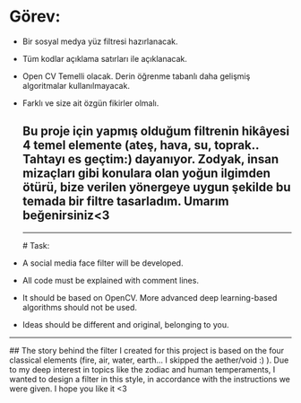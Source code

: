 # Görev:
- Bir sosyal medya yüz filtresi hazırlanacak.
- Tüm kodlar açıklama satırları ile açıklanacak.
- Open CV Temelli olacak. Derin öğrenme tabanlı daha gelişmiş algoritmalar kullanılmayacak.
- Farklı ve size ait özgün fikirler olmalı.

  ## Bu proje için yapmış olduğum filtrenin hikâyesi 4 temel elemente (ateş, hava, su, toprak.. Tahtayı es geçtim:) dayanıyor. Zodyak, insan mizaçları gibi konulara olan yoğun ilgimden ötürü, bize verilen yönergeye uygun şekilde bu temada bir filtre tasarladım. Umarım beğenirsiniz<3
  <hr>
  # Task:  
- A social media face filter will be developed.  
- All code must be explained with comment lines.  
- It should be based on OpenCV. More advanced deep learning-based algorithms should not be used.  
- Ideas should be different and original, belonging to you.  
<hr>
## The story behind the filter I created for this project is based on the four classical elements (fire, air, water, earth... I skipped the aether/void :) ). Due to my deep interest in topics like the zodiac and human temperaments, I wanted to design a filter in this style, in accordance with the instructions we were given.  
I hope you like it <3

